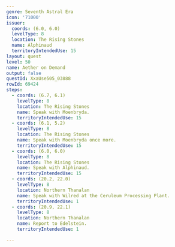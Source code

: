 ```yaml
---
genre: Seventh Astral Era
icon: '71000'
issuer:
  coords: (6.0, 6.0)
  levelType: 8
  location: The Rising Stones
  name: Alphinaud
  territoryIntendedUse: 15
layout: quest
level: 50
name: Aether on Demand
output: false
questId: XxaUse505_03888
rowId: 69424
steps:
  - coords: (6.7, 6.1)
    levelType: 8
    location: The Rising Stones
    name: Speak with Moenbryda.
    territoryIntendedUse: 15
  - coords: (6.1, 5.2)
    levelType: 8
    location: The Rising Stones
    name: Speak with Moenbryda once more.
    territoryIntendedUse: 15
  - coords: (6.0, 6.0)
    levelType: 8
    location: The Rising Stones
    name: Speak with Alphinaud.
    territoryIntendedUse: 15
  - coords: (20.2, 22.0)
    levelType: 8
    location: Northern Thanalan
    name: Speak with Wilred at the Ceruleum Processing Plant.
    territoryIntendedUse: 1
  - coords: (20.9, 22.1)
    levelType: 8
    location: Northern Thanalan
    name: Report to Edelstein.
    territoryIntendedUse: 1

---
```

